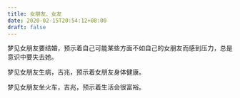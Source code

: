 ```yaml
---
title: 女朋友、女友
date: 2020-02-15T20:54:12+08:00
draft: false
---
```


梦见女朋友要结婚，预示着自己可能某些方面不如自己的女朋友而感到压力，总是意识中要失去她。<br>


梦见女朋友生病，吉兆，预示着女朋友身体健康。<br>


梦见女朋友坐火车，吉兆，预示着生活会很富裕。<br>
